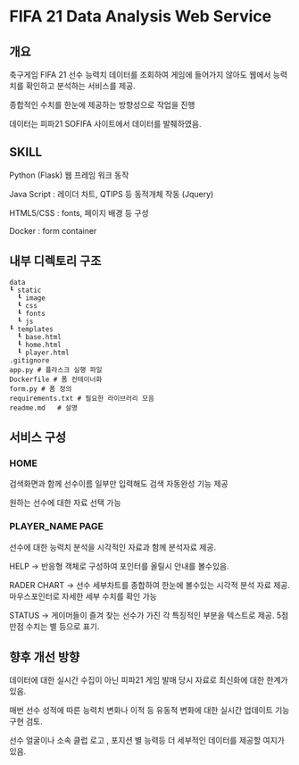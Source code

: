 # FIFA 21 Data Analysis Web Service


## 개요

축구게임 FIFA 21 선수 능력치 데이터를 조회하여 게임에 들어가지 않아도 웹에서 능력치를 확인하고 분석하는 서비스를 제공.

종합적인 수치를 한눈에 제공하는 방향성으로 작업을 진행

데이터는 피파21 SOFIFA 사이트에서 데이터를 발췌하였음.


## SKILL

Python (Flask) 웹 프레임 워크 동작

Java Script : 레이더 차트, QTIPS 등 동적개체 작동 (Jquery)

HTML5/CSS : fonts, 페이지 배경 등 구성

Docker : form container 


## 내부 디렉토리 구조
```
data
┖ static
  ┖ image
  ┖ css
  ┖ fonts
  ┖ js
┖ templates
  ┖ base.html
  ┖ home.html
  ┖ player.html
.gitignore			
app.py # 플라스크 실행 파일 
Dockerfile # 폼 컨테이너화
form.py	# 폼 정의
requirements.txt # 필요한 라이브러리 모음
readme.md	# 설명
```


## 서비스 구성

### HOME

검색화면과 함께 선수이름 일부만 입력해도 검색 자동완성 기능 제공

원하는 선수에 대한 자료 선택 가능


### PLAYER_NAME PAGE

선수에 대한 능력치 분석을 시각적인 자료과 함께 분석자료 제공.

HELP -> 반응형 객체로 구성하여 포인터를 올릴시 안내를 볼수있음.

RADER CHART -> 선수 세부차트를 종합하여 한눈에 볼수있는 시각적 분석 자료 제공. 마우스포인터로 자세한 세부 수치를 확인 가능

STATUS -> 게이머들이 즐겨 찾는 선수가 가진 각 특징적인 부분을 텍스트로 제공. 5점만점 수치는 별 등으로 표기.



## 향후 개선 방향


데이터에 대한 실시간 수집이 아닌 피파21 게임 발매 당시 자료로 최신화에 대한 한계가 있음.

매번 선수 성적에 따른 능력치 변화나 이적 등 유동적 변화에 대한 실시간 업데이트 기능 구현 검토.

선수 얼굴이나 소속 클럽 로고 , 포지션 별 능력등 더 세부적인 데이터를 제공할 여지가 있음.
